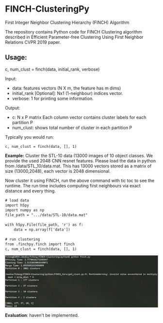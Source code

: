 # FINCH-ClusteringPy
First Integer Neighbor Clustering Hierarchy (FINCH) Algorithm

The repository contains Python code for FINCH Clustering algorithm described in Efficient Parameter-free Clustering Using First Neighbor Relations CVPR 2019 paper.

## Usage:
c, num_clust = finch(data, initial_rank, verbose)

Input:

* data: features vectors (N X m, the feature has m dims)
* initial_rank [Optional]: Nx1 (1-neighbour) indices vector.
* verbose: 1 for printing some information.

Output:

* c: N x P matrix  Each column vector contains cluster labels for each partition P
* num_clust: shows total number of cluster in each partition P

Typically you would run:
```
c, num_clust = finch(data, [], 1)
```
**Example:** Cluster the STL-10 data (13000 images of 10 object classes. We provide the used 2048 CNN resnet features.
Please load the  data in python from /data/STL_10/data.mat. This has 13000 vectors stored as a matrix of size (13000,2048), each vector is 2048 dimensional.

Now cluster it using FINCH, run the above command with tic toc to see the runtime. The run time includes computing first neighbours via exact distance and every thing.

```
# load data
import h5py
import numpy as np
file_path = ".../data/STL-10/data.mat"

with h5py.File(file_path, 'r') as f:
    data = np.array(f['data'])

# run clustering
from .finchpy.finch import finch
c, num_clust = finch(data, [], 1)
```
![](1.jpg)

**Evaluation**: haven't be implemented.
